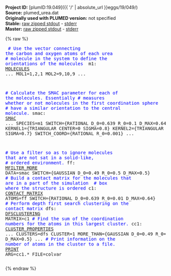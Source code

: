 **Project ID:** [plumID:19.049]({{ '/' | absolute_url }}eggs/19/049/)  
**Source:** plumed_urea.dat  
**Originally used with PLUMED version:** not specified  
**Stable:** [raw zipped stdout](plumed_urea.dat.plumed.stdout.txt.zip) - [stderr](plumed_urea.dat.plumed.stderr)  
**Master:** [raw zipped stdout](plumed_urea.dat.plumed_master.stdout.txt.zip) - [stderr](plumed_urea.dat.plumed_master.stderr)  

{% raw %}<pre>
<span style="color:blue"># Use the vector connecting the carbon and oxygen atoms of each urea</span>
<span style="color:blue"># molecule in the system to define the orientations of the molecules </span>
m1: <a href="https://plumed.github.io/doc-master/user-doc/html/_m_o_l_e_c_u_l_e_s.html">MOLECULES</a> ...
  MOL1=1,2,1
  MOL2=9,10,9
...	 

<span style="color:blue"># Calculate the SMAC parameter for each of the molecules.  Essentially</span>
<span style="color:blue"># measures whether or not molecules in the first coordination sphere </span>
<span style="color:blue"># have a similar orientation to the central molecule.</span>
smac: <a href="https://plumed.github.io/doc-master/user-doc/html/_s_m_a_c.html">SMAC</a> ...
   SPECIES=m1 
   SWITCH={RATIONAL D_0=0.639 R_0=0.1 D_MAX=0.64} 
   KERNEL1={TRIANGULAR CENTER=0 SIGMA=0.8}
   KERNEL2={TRIANGULAR CENTER=pi SIGMA=0.7}
   SWITCH_COORD={RATIONAL R_0=0.001}
... 

<span style="color:blue"># Use a filter so as to ignore molecules that are not sat in a solid-like,</span>
<span style="color:blue"># ordered environment.</span>
ff: <a href="https://plumed.github.io/doc-master/user-doc/html/_m_f_i_l_t_e_r__m_o_r_e.html">MFILTER_MORE</a> DATA=smac SWITCH={GAUSSIAN D_0=0.49 R_0=0.5 D_MAX=0.5}
<span style="color:blue"># Build a contact matrix for the molecules that are in a part of the simulation </span>
<span style="color:blue"># box where the structure is ordered</span>
c1: <a href="https://plumed.github.io/doc-master/user-doc/html/_c_o_n_t_a_c_t__m_a_t_r_i_x.html">CONTACT_MATRIX</a> ATOMS=ff SWITCH={RATIONAL D_0=0.639 R_0=0.01 D_MAX=0.64} 
<span style="color:blue"># Perform depth first search clustering on the contact matrix</span>
dfs: <a href="https://plumed.github.io/doc-master/user-doc/html/_d_f_s_c_l_u_s_t_e_r_i_n_g.html">DFSCLUSTERING</a> MATRIX=c1
<span style="color:blue"># Find the sum of the coordination numbers for the atoms in this largest cluster.</span>
cc1: <a href="https://plumed.github.io/doc-master/user-doc/html/_c_l_u_s_t_e_r__p_r_o_p_e_r_t_i_e_s.html">CLUSTER_PROPERTIES</a> ...
  CLUSTERS=dfs CLUSTER=1 
  MORE_THAN={GAUSSIAN D_0=0.49 R_0=0.5 D_MAX=0.5}
... 
<span style="color:blue"># Print information on the number of atoms in the cluster to a file.</span>
<a href="https://plumed.github.io/doc-master/user-doc/html/_p_r_i_n_t.html">PRINT</a> ARG=cc1.* FILE=colvar
</pre>{% endraw %}
